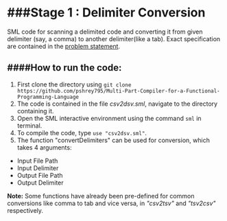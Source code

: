 ###Stage 1 : Delimiter Conversion
===

SML code for scanning a delimited code and converting it from given delimiter (say, a comma) to another delimiter(like a tab). Exact specification are contained in the [problem statement](https://github.com/pshrey795/Multi-Part-Compiler-for-a-Functional-Programming-Language/tree/master/DelimiterConvertor/Statement.pdf).

####How to run the code:
---

1. First clone the directory using `git clone  https://github.com/pshrey795/Multi-Part-Compiler-for-a-Functional-Programming-Language`
2. The code is contained in the file _csv2dsv.sml_, navigate to the directory containing it.
3. Open the SML interactive environment using the command `sml` in terminal.
4. To compile the code, type `use "csv2dsv.sml"`.
5. The function "convertDelimiters" can be used for conversion, which takes 4 arguments:
 * Input File Path
 * Input Delimiter
 * Output File Path
 * Output Delimiter
 
**Note:** Some functions have already been pre-defined for common conversions like comma to tab and vice versa, in _"csv2tsv"_ and _"tsv2csv"_ respectively.
